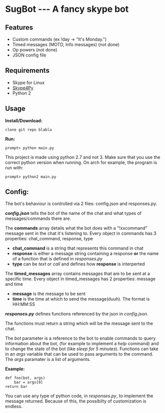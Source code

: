 SugBot --- A fancy skype bot
========

Features
----
* Custom commands (ex !day -> "It's Monday.")
* Timed messages (MOTD, Info messages) (not done)
* Op powers (not done)
* JSON config file

Requirements
-----
* Skype for Linux
* [Skype4Py](https://github.com/awahlig/skype4py)
* Python 2

Usage
---
__Install/Download:__

	clone git repo blabla

__Run:__

	prompt> python main.py

This project is made using python 2.7 and not 3. Make sure that you use the correct python version when running.
On arch for example, the program is run with:
	
	prompt> python2 main.py

Config: 
-----
The bot's behaviour is controlled via 2 files: config.json and responses.py.

**_config.json_** tells the bot of the name of the chat and what types of messages/commands there are.

The __commands__ array details what the bot does with a "!xxcommand" message sent in the chat it's listening to. 
Every object in commands has 3 properties: chat_command, response, type

* __chat_command__ is a string that represents this command in chat 
* __response__ is either a message string containing a response __or__ the name of a function that is defined in _responses.py_
* __type__ can be _text_ or _call_ and defines how __response__ is interperted

The __timed_messages__ array contains messages that are to be sent at a specific time. 
Every object in timed_messages has 2 properties: message and time

* __message__ is the message to be sent 
* __time__ is the time at which to send the message(duuh). The format is HH:MM:SS

**_responses.py_** defines functions referenced by the json in _config.json_.

The functions must return a string which will be the message sent to the chat.

The _bot_ parameter is a reference to the bot to enable commands to query information about the bot, (for example to implement a _help_ command) 
and to change the state of the bot (like _sleep for 5 minutes_).
Functions can take in an _args_ variable that can be used to pass arguments to the command. The _args_ paramater is a list of arguments. 

__Example:__

	def foo(bot, args)
		bar = args[0]
	return bar
	
You can use any type of python code, in _responses.py_, to implement the message returned. Because of this, the possibilty of customization is endless.